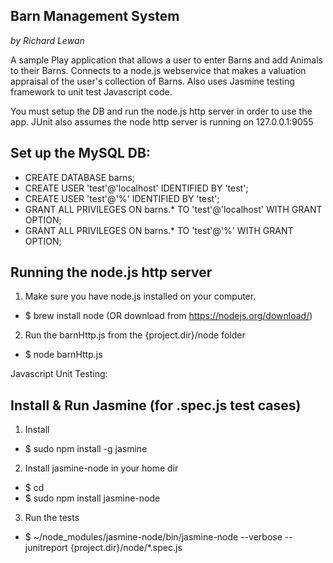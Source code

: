 Barn Management System
----------------------

*by Richard Lewan*

A sample Play application that allows a user to enter Barns and add Animals to their Barns. Connects to a node.js webservice that makes a valuation appraisal of the user's collection of Barns. Also uses Jasmine testing framework to unit test Javascript code.

You must setup the DB and run the node.js http server in order to use the app.
JUnit also assumes the node http server is running on 127.0.0.1:9055

Set up the MySQL DB:
------------------------
 - CREATE DATABASE barns;
 - CREATE USER 'test'@'localhost' IDENTIFIED BY 'test';
 - CREATE USER 'test'@'%' IDENTIFIED BY 'test';
 - GRANT ALL PRIVILEGES ON barns.* TO 'test'@'localhost' WITH GRANT OPTION;
 - GRANT ALL PRIVILEGES ON barns.* TO 'test'@'%' WITH GRANT OPTION;

Running the node.js http server
-------------------------------
1. Make sure you have node.js installed on your computer.
 - $ brew install node
    (OR download from https://nodejs.org/download/)
2. Run the barnHttp.js from the {project.dir}/node folder
 - $ node barnHttp.js



Javascript Unit Testing:

Install & Run Jasmine (for .spec.js test cases)
-----------------------------------------
1. Install
 - $ sudo npm install -g jasmine
2. Install jasmine-node in your home dir
 - $ cd
 - $ sudo npm install jasmine-node
3. Run the tests
 - $ ~/node_modules/jasmine-node/bin/jasmine-node --verbose --junitreport {project.dir}/node/*.spec.js
